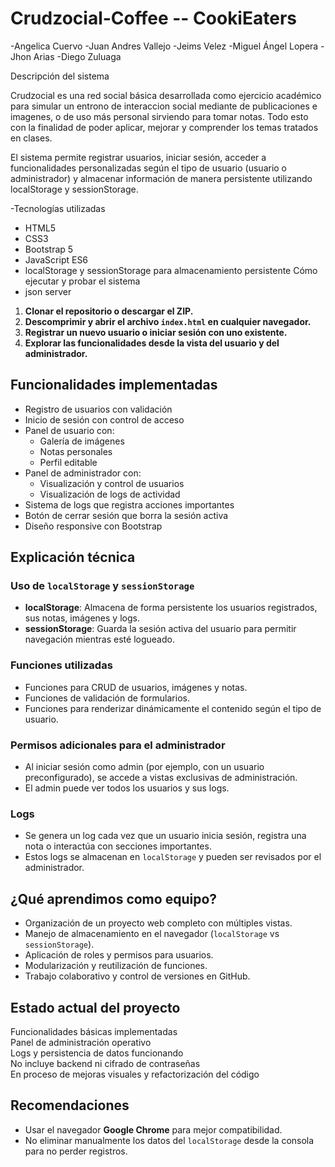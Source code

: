 # Crudzocial-Coffee -- CookiEaters

-Angelica Cuervo
-Juan Andres Vallejo
-Jeims Velez
-Miguel Ángel Lopera
-Jhon Arias
-Diego Zuluaga

Descripción del sistema

Crudzocial es una red social básica desarrollada como ejercicio académico para simular un entrono de interaccion social mediante de publicaciones e imagenes, o de uso más personal sirviendo para tomar notas. Todo esto con la finalidad de poder aplicar, mejorar y comprender los temas tratados en clases.

El sistema permite registrar usuarios, iniciar sesión, acceder a funcionalidades personalizadas según el tipo de usuario (usuario o administrador) y almacenar información de manera persistente utilizando localStorage y sessionStorage.

-Tecnologías utilizadas

- HTML5
- CSS3
- Bootstrap 5
- JavaScript ES6
- localStorage y sessionStorage para almacenamiento persistente
  Cómo ejecutar y probar el sistema
- json server

1. **Clonar el repositorio o descargar el ZIP.**
2. **Descomprimir y abrir el archivo `index.html` en cualquier navegador.**
3. **Registrar un nuevo usuario o iniciar sesión con uno existente.**
4. **Explorar las funcionalidades desde la vista del usuario y del administrador.**

## Funcionalidades implementadas

- Registro de usuarios con validación
- Inicio de sesión con control de acceso
- Panel de usuario con:
  - Galería de imágenes
  - Notas personales
  - Perfil editable
- Panel de administrador con:
  - Visualización y control de usuarios
  - Visualización de logs de actividad
- Sistema de logs que registra acciones importantes
- Botón de cerrar sesión que borra la sesión activa
- Diseño responsive con Bootstrap

## Explicación técnica

### Uso de `localStorage` y `sessionStorage`

- **localStorage**: Almacena de forma persistente los usuarios registrados, sus notas, imágenes y logs.
- **sessionStorage**: Guarda la sesión activa del usuario para permitir navegación mientras esté logueado.

### Funciones utilizadas

- Funciones para CRUD de usuarios, imágenes y notas.
- Funciones de validación de formularios.
- Funciones para renderizar dinámicamente el contenido según el tipo de usuario.

### Permisos adicionales para el administrador

- Al iniciar sesión como admin (por ejemplo, con un usuario preconfigurado), se accede a vistas exclusivas de administración.
- El admin puede ver todos los usuarios y sus logs.

### Logs

- Se genera un log cada vez que un usuario inicia sesión, registra una nota o interactúa con secciones importantes.
- Estos logs se almacenan en `localStorage` y pueden ser revisados por el administrador.

## ¿Qué aprendimos como equipo?

- Organización de un proyecto web completo con múltiples vistas.
- Manejo de almacenamiento en el navegador (`localStorage` vs `sessionStorage`).
- Aplicación de roles y permisos para usuarios.
- Modularización y reutilización de funciones.
- Trabajo colaborativo y control de versiones en GitHub.

## Estado actual del proyecto

Funcionalidades básicas implementadas  
 Panel de administración operativo  
 Logs y persistencia de datos funcionando  
 No incluye backend ni cifrado de contraseñas  
 En proceso de mejoras visuales y refactorización del código

## Recomendaciones

- Usar el navegador **Google Chrome** para mejor compatibilidad.
- No eliminar manualmente los datos del `localStorage` desde la consola para no perder registros.
